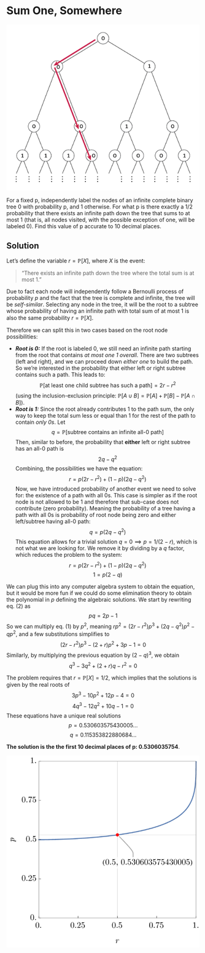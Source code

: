 # Sum One, Somewhere

![](sum-one-somewhere.png)

For a fixed p, independently label the nodes of an infinite complete binary tree 0 with probability p, and 1 otherwise. For what p is there exactly a 1/2 probability that there exists an infinite path down the tree that sums to at most 1 (that is, all nodes visited, with the possible exception of one, will be labeled 0). Find this value of p accurate to 10 decimal places.

## Solution

Let’s define the variable $r=\mathbb{P}[X]$, where $X$ is the event:

> “There exists an infinite path down the tree where the total sum is at most 1.”

Due to fact each node will independently follow a Bernoulli process of probability $p$ and the fact that the tree is complete and infinite, the tree will be _self-similar_. Selecting any node in the tree, it will be the root to a subtree whose probability of having an infinite path with total sum of at most 1 is also the same probability $r=\mathbb{P}[X]$.

Therefore we can split this in two cases based on the root node possibilities:

-   **_Root is 0:_** If the root is labeled 0, we still need an infinite path starting from the root that contains _at most one 1 overall_. There are two subtrees (left and right), and we can proceed down _either one_ to build the path. So we’re interested in the probability that either left or right subtree contains such a path. This leads to: $$\mathbb{P}[\text{at least one child subtree has such a path}] = 2r - r^2$$ (using the inclusion-exclusion principle: $\mathbb{P}[A \cup B] = \mathbb{P}[A] + \mathbb{P}[B] - \mathbb{P}[A \cap B]$).
-   **_Root is 1:_** Since the root already contributes 1 to the path sum, the only way to keep the total sum less or equal than 1 for the rest of the path to contain _only 0s_. Let $$q=\mathbb{P}[\text{subtree contains an infinite all-0 path}]$$Then, similar to before, the probability that **either** left or right subtree has an all-0 path is $$2q - q^2$$
    Combining, the possibilities we have the equation: $$r=p(2r−r^2)+(1−p)(2q−q^2)$$
    Now, we have introduced probability of another event we need to solve for: the existence of a path with all 0s. This case is simpler as if the root node is not allowed to be $1$ and therefore that sub-case does not contribute (zero probability). Meaning the probability of a tree having a path with all 0s is probability of root node being zero and either left/subtree having all-0 path: $$q = p (2q - q^2)$$
    This equation allows for a trivial solution $q = 0 \implies p = 1/(2-r)$, which is not what we are looking for. We remove it by dividing by a $q$ factor, which reduces the problem to the system:
    $$r = p(2r−r^2)+(1−p)(2q−q^2) \tag{1}$$
    $$1 = p(2−q) \tag{2}$$

We can plug this into any computer algebra system to obtain the equation, but it would be more fun if we could do some elimination theory to obtain the polynomial in $p$ defining the algebraic solutions.
We start by rewriting eq. $(2)$ as $$p q = 2p-1$$So we can multiply eq. $(1)$ by $p^2$, meaning $r p^2 = (2r−r^2) p^3 + (2q−q^2) p^2 - q p^2$, and a few substitutions simplifies to
$$ (2r−r^2) p^3 - (2+r) p^2 + 3p - 1 = 0$$
Similarly, by multiplying the previous equation by $(2-q)^3$, we obtain
$$q^3 - 3 q^2 + (2 + r) q -r^2 = 0$$

The problem requires that $r = \mathbb{P}[X] = 1/2$, which implies that the solutions is given by the real roots of 
$$3 p^3 - 10 p^2 + 12 p - 4 = 0$$
$$4 q^3 - 12 q^2 + 10 q -1 = 0$$
These equations have a unique real solutions
$$p = 0.530603575430005\ldots$$
$$q = 0.115353822880684\ldots$$

**The solution is the the first 10 decimal places of p: 0.5306035754**.

![](sum-one-somewhere-plot.png)
